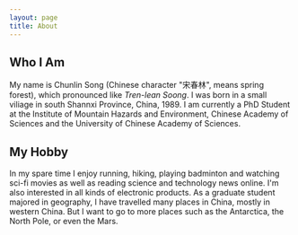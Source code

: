 ```yaml
---
layout: page
title: About
---
```



## Who I Am

My name is Chunlin Song (Chinese character "宋春林", means spring forest), which pronounced like *Tren-lean Soong*. I was born in a small viliage in south Shannxi  Province, China, 1989. I am currently a PhD Student at the Institute of Mountain Hazards and Environment, Chinese Academy of Sciences and the University of Chinese Academy of Sciences. 


## My Hobby 

In my spare time I enjoy running, hiking, playing badminton and watching sci-fi movies as well as reading science and technology news online. I'm also interested in all kinds of electronic products. As a graduate student majored in geography, I have travelled many places in China, mostly in western China. But I want to go to more places such as the Antarctica, the North Pole, or even the Mars.
